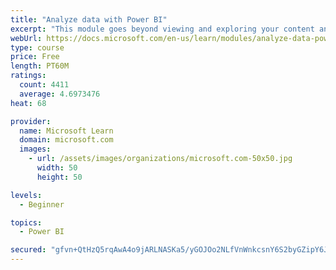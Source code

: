 ```yaml
---
title: "Analyze data with Power BI"
excerpt: "This module goes beyond viewing and exploring your content and explains how to interact with it by working with reports and dashboards to uncover and share new business insights."
webUrl: https://docs.microsoft.com/en-us/learn/modules/analyze-data-power-bi/
type: course
price: Free
length: PT60M
ratings:
  count: 4411
  average: 4.6973476
heat: 68

provider:
  name: Microsoft Learn
  domain: microsoft.com
  images:
    - url: /assets/images/organizations/microsoft.com-50x50.jpg
      width: 50
      height: 50

levels:
  - Beginner

topics:
  - Power BI

secured: "gfvn+QtHzQ5rqAwA4o9jARLNASKa5/yGOJOo2NLfVnWnkcsnY6S2byGZipY6J5yOrYZR/8TOeGfRngL4/znLfnNIEwz11/Gti3MoOhZjQBjGd2yjNa1+dTc33H1ggJozAKIyZuha819X2K9zBJXzc1yyRpRkXGbcde8VbAakIDEgM2HXAmXJnVoyt3hjoG/u/crhoNo3ME5kAWUZtIHSfbC1m5ASTWJTqQs+H5Vqj6odZGBwlI1Z2J/KN6MsHLKPZwW//1Z1HfwFygH2gNN7UpkCJnFgif5l4oF7fYc2OKSnsjeAKHN3TF4i4pST64lzbQ9HGOa5wNVLOKlecb3oM6DkA2htOGHS6oj7XBC2pLeiPZEltNPv6VnJK60enOKCbQw6482QasxJJ2KrHh4YYA==;7JcFCrxKBgxp4wv9aP3lww=="
---
```


